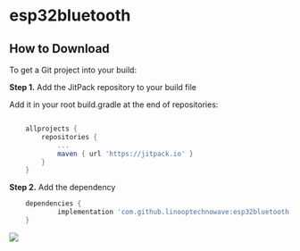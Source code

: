 # esp32bluetooth


How to Download
---------------


To get a Git project into your build:

**Step 1.** Add the JitPack repository to your build file

Add it in your root build.gradle at the end of repositories:

```gradle

	allprojects {
		repositories {
			...
			maven { url 'https://jitpack.io' }
		}
	}
```
**Step 2.** Add the dependency

```gradle
	dependencies {
	        implementation 'com.github.linooptechnowave:esp32bluetooth:Tag'
	}
```
	

  
  [![](https://jitpack.io/v/linooptechnowave/esp32bluetooth.svg)](https://jitpack.io/#linooptechnowave/esp32bluetooth)
